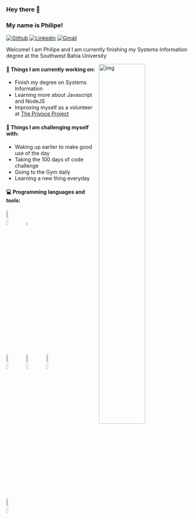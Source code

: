 ### Hey there 👋 
### My name is Philipe!

[![Github](https://img.shields.io/badge/-Github-000?style=flat&logo=Github&logoColor=white)](https://github.com/philipep-galdino)
[![Linkedin](https://img.shields.io/badge/-LinkedIn-blue?style=flat&logo=Linkedin&logoColor=white)](https://www.linkedin.com/in/philipep-galdino/)
[![Gmail](https://img.shields.io/badge/-Gmail-c14438?style=flat&logo=Gmail&logoColor=white)](mailto:philipep.galdino@gmail.com)

Welcome! I am Philipe and I am currently finishing my Systems Information degree at the Southwest Bahia University

<img align="right" alt="img" src="https://media.giphy.com/media/13HgwGsXF0aiGY/giphy.gif" width="50%" height="auto" />


#### 🌱 Things I am currently working on: 
- Finish my degree on Systems Information 
- Learning more about Javascript and NodeJS
- Improving myself as a volunteer at [The Privoce Project](https://github.com/Privoce)

#### :muscle: Things I am challenging myself with:
- Waking up earlier to make good use of the day
- Taking the 100 days of code challenge 
- Going to the Gym daily
- Learning a new thing everyday

#### :computer: Programming languages and tools: 
<p>
<code><img width="10%" src="https://www.vectorlogo.zone/logos/python/python-ar21.svg"></code>
<code><img width="4%" src="https://www.vectorlogo.zone/logos/javascript/javascript-icon.svg"></code>
<br />
<code><img width="10%" src="https://www.vectorlogo.zone/logos/pocoo_flask/pocoo_flask-ar21.svg"></code>
<code><img width="10%" src="https://www.vectorlogo.zone/logos/mysql/mysql-ar21.svg"></code>
<code><img width="10%" src="https://www.vectorlogo.zone/logos/mongodb/mongodb-ar21.svg"></code>
<br />
<code><img width="10%" src="https://www.vectorlogo.zone/logos/git-scm/git-scm-ar21.svg"></code>
</p>
